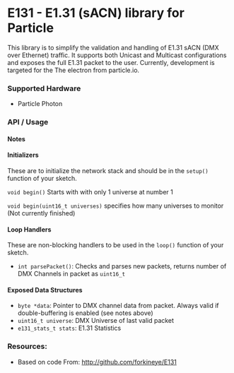 E131 - E1.31 (sACN) library for Particle
=======================================
This library is to simplify the validation and handling of E1.31 sACN (DMX over Ethernet) traffic.  It supports both Unicast and Multicast configurations and exposes the full E1.31 packet to the user.  Currently, development is targeted for the The electron from particle.io.  

### Supported Hardware
- Particle Photon

### API / Usage
#### Notes

#### Initializers
These are to initialize the network stack and should be in the ```setup()``` function of your sketch.

  ```void begin()``` Starts with with only 1 universe at number 1
  
  ```void begin(uint16_t universes)``` specifies how many universes to monitor (Not currently finished)

#### Loop Handlers
These are non-blocking handlers to be used in the ```loop()``` function of your sketch.
- ```int parsePacket()```: Checks and parses new packets, returns number of DMX Channels in packet as ```uint16_t```

#### Exposed Data Structures
- ```byte *data```: Pointer to DMX channel data from packet.  Always valid if double-buffering is enabled (see notes above)
- ```uint16_t universe```: DMX Universe of last valid packet
- ```e131_stats_t stats```: E1.31 Statistics

### Resources:
- Based on code From: http://github.com/forkineye/E131
